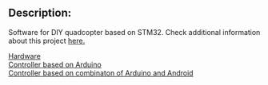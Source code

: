 ## Description:

Software for DIY quadcopter based on STM32. Check additional information about this project [here.](https://github.com/AntonEvmenenko/BQCopter)

[Hardware](https://github.com/AntonEvmenenko/BQCopter-hardware)  
[Controller based on Arduino](https://github.com/AntonEvmenenko/BQCopter-controller-arduino)  
[Controller based on combinaton of Arduino and Android](https://github.com/AntonEvmenenko/BQCopter-controller-android)
